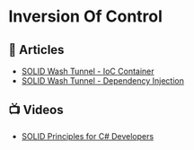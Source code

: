 # Inversion Of Control

## 📕 Articles
- [SOLID Wash Tunnel - IoC Container](https://www.ledjonbehluli.com/posts/wash-tunnel/ioc_container/)
- [SOLID Wash Tunnel - Dependency Injection](https://www.ledjonbehluli.com/posts/wash-tunnel/dependency_injection/)

## 📺 Videos
- [SOLID Principles for C# Developers](https://www.pluralsight.com/courses/csharp-solid-principles)
